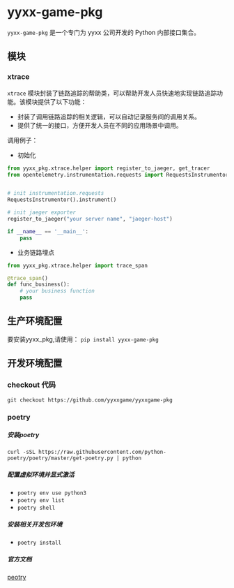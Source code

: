# yyxx-game-pkg

`yyxx-game-pkg` 是一个专门为 yyxx 公司开发的 Python 内部接口集合。

## 模块

### xtrace

`xtrace` 模块封装了链路追踪的帮助类，可以帮助开发人员快速地实现链路追踪功能。该模块提供了以下功能：

- 封装了调用链路追踪的相关逻辑，可以自动记录服务间的调用关系。
- 提供了统一的接口，方便开发人员在不同的应用场景中调用。

调用例子：
- 初始化
```python
from yyxx_pkg.xtrace.helper import register_to_jaeger, get_tracer
from opentelemetry.instrumentation.requests import RequestsInstrumentor


# init instrumentation.requests 
RequestsInstrumentor().instrument()

# init jaeger exporter
register_to_jaeger("your server name", "jaeger-host")

if __name__ == '__main__':
    pass
```

- 业务链路埋点
```python
from yyxx_pkg.xtrace.helper import trace_span

@trace_span()
def func_business():
    # your business function
    pass
```

## 生产环境配置
要安装yyxx_pkg,请使用：
`pip install yyxx-game-pkg`

## 开发环境配置

### checkout 代码
`git checkout https://github.com/yyxxgame/yyxxgame-pkg`

### poetry
##### 安装poetry
`curl -sSL https://raw.githubusercontent.com/python-poetry/poetry/master/get-poetry.py | python`

##### 配置虚拟环境并显式激活
- `poetry env use python3`
- `poetry env list`
- `poetry shell`

##### 安装相关开发包环境
- `poetry install`

##### 官方文档
[peotry](https://python-poetry.org/docs/)